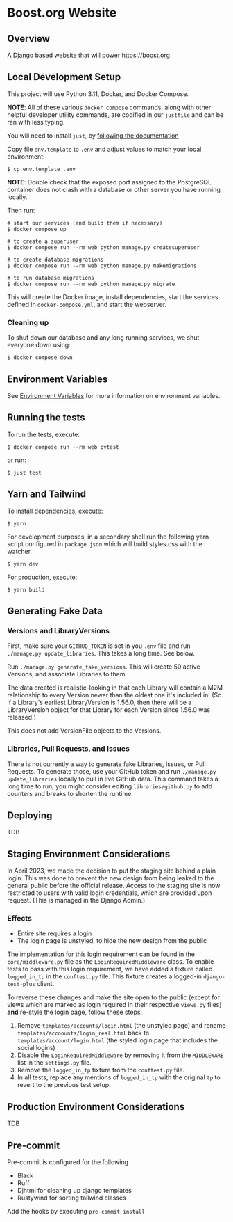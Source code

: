 # Boost.org Website

## Overview

A Django based website that will power https://boost.org

## Local Development Setup

This project will use Python 3.11, Docker, and Docker Compose.

**NOTE**: All of these various `docker compose` commands, along with other helpful
developer utility commands, are codified in our `justfile` and can be ran with
less typing.

You will need to install `just`, by [following the documentation](https://just.systems/man/en/)

Copy file `env.template` to `.env` and adjust values to match your local environment:

```shell
$ cp env.template .env
```

**NOTE**: Double check that the exposed port assigned to the PostgreSQL
container does not clash with a database or other server you have running
locally.

Then run:

```shell
# start our services (and build them if necessary)
$ docker compose up

# to create a superuser
$ docker compose run --rm web python manage.py createsuperuser

# to create database migrations
$ docker compose run --rm web python manage.py makemigrations

# to run database migrations
$ docker compose run --rm web python manage.py migrate
```

This will create the Docker image, install dependencies, start the services defined in `docker-compose.yml`, and start the webserver.

### Cleaning up

To shut down our database and any long running services, we shut everyone down using:

```shell
$ docker compose down
```

## Environment Variables

See [Environment Variables](docs/env_vars.md) for more information on environment variables.

## Running the tests

To run the tests, execute:

```shell
$ docker compose run --rm web pytest
```

or run:

```shell
$ just test
```

## Yarn and Tailwind

To install dependencies, execute:

```shell
$ yarn
```

For development purposes, in a secondary shell run the following yarn script configured in `package.json` which will build styles.css with the watcher.

```shell
$ yarn dev
```

For production, execute:

```shell
$ yarn build
```

## Generating Fake Data

### Versions and LibraryVersions

First, make sure your `GITHUB_TOKEN` is set in you `.env` file and run `./manage.py update_libraries`. This takes a long time. See below.

Run `./manage.py generate_fake_versions`. This will create 50 active Versions, and associate Libraries to them.

The data created is realistic-looking in that each Library will contain a M2M relationship to every Version newer than the oldest one it's included in. (So if a Library's earliest LibraryVersion is 1.56.0, then there will be a LibraryVersion object for that Library for each Version since 1.56.0 was released.)

This does not add VersionFile objects to the Versions.

### Libraries, Pull Requests, and Issues

There is not currently a way to generate fake Libraries, Issues, or Pull Requests. To generate those, use your GitHub token and run `./manage.py update_libraries` locally to pull in live GitHub data. This command takes a long time to run; you might consider editing `libraries/github.py` to add counters and breaks to shorten the runtime.

## Deploying

TDB

## Staging Environment Considerations

In April 2023, we made the decision to put the staging site behind a plain login. This was done to prevent the new design from being leaked to the general public before the official release. Access to the staging site is now restricted to users with valid login credentials, which are provided upon request. (This is managed in the Django Admin.)

### Effects

- Entire site requires a login
- The login page is unstyled, to hide the new design from the public

The implementation for this login requirement can be found in the `core/middleware.py` file as the `LoginRequiredMiddleware` class. To enable tests to pass with this login requirement, we have added a fixture called `logged_in_tp` in the `conftest.py` file. This fixture creates a logged-in `django-test-plus` client.

To reverse these changes and make the site open to the public (except for views which are marked as login required in their respective `views.py` files) **and** re-style the login page, follow these steps:

1. Remove `templates/accounts/login.html` (the unstyled page) and rename `templates/accoounts/login_real.html` back to `templates/account/login.html` (the styled login page that includes the social logins)
2. Disable the `LoginRequiredMiddleware` by removing it from the `MIDDLEWARE` list in the `settings.py` file.
3. Remove the `logged_in_tp` fixture from the `conftest.py` file.
4. In all tests, replace any mentions of `logged_in_tp` with the original `tp` to revert to the previous test setup.

## Production Environment Considerations

TDB


## Pre-commit

Pre-commit is configured for the following

* Black
* Ruff
* Djhtml for cleaning up django templates
* Rustywind for sorting tailwind classes

Add the hooks by executing `pre-commit install`
